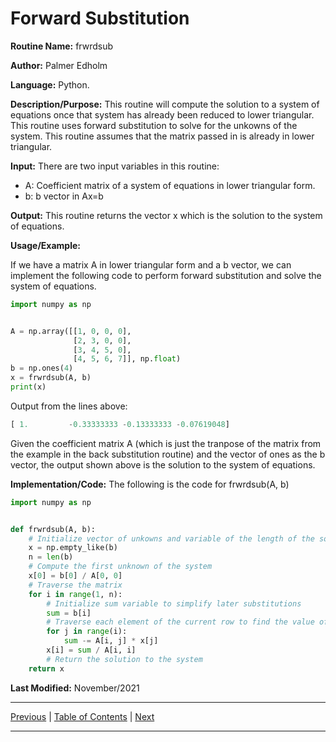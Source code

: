 # Forward Substitution

**Routine Name:** frwrdsub

**Author:** Palmer Edholm

**Language:** Python.

**Description/Purpose:** This routine will compute the solution to a system of equations once that system has already
been reduced to lower triangular. This routine uses forward substitution to solve for the unkowns of the system. This routine
assumes that the matrix passed in is already in lower triangular.

**Input:** There are two input variables in this routine:

* A: Coefficient matrix of a system of equations in lower triangular form.
* b: b vector in Ax=b

**Output:** This routine returns the vector x which is the solution to the system of equations.

**Usage/Example:**

If we have a matrix A in lower triangular form and a b vector, we can implement the following code to perform forward
substitution and solve the system of equations.
```python
import numpy as np


A = np.array([[1, 0, 0, 0],
              [2, 3, 0, 0],
              [3, 4, 5, 0],
              [4, 5, 6, 7]], np.float)
b = np.ones(4)
x = frwrdsub(A, b)
print(x)
```
Output from the lines above:
```python
[ 1.         -0.33333333 -0.13333333 -0.07619048]
```
Given the coefficient matrix A (which is just the tranpose of the matrix from the example in the back substitution routine)
and the vector of ones as the b vector, the output shown above is the solution to the system of equations. 

**Implementation/Code:** The following is the code for frwrdsub(A, b)
```python
import numpy as np


def frwrdsub(A, b):
    # Initialize vector of unkowns and variable of the length of the solution vector for our loops
    x = np.empty_like(b)
    n = len(b)
    # Compute the first unknown of the system
    x[0] = b[0] / A[0, 0]
    # Traverse the matrix
    for i in range(1, n):
        # Initialize sum variable to simplify later substitutions
        sum = b[i]
        # Traverse each element of the current row to find the value of the associated unknown
        for j in range(i):
            sum -= A[i, j] * x[j]
        x[i] = sum / A[i, i]
        # Return the solution to the system
    return x
```
**Last Modified:** November/2021

<hr>

[Previous](backsub.md)
| [Table of Contents](toc/manual_toc.md)
| [Next](matgen.md)

<hr>
